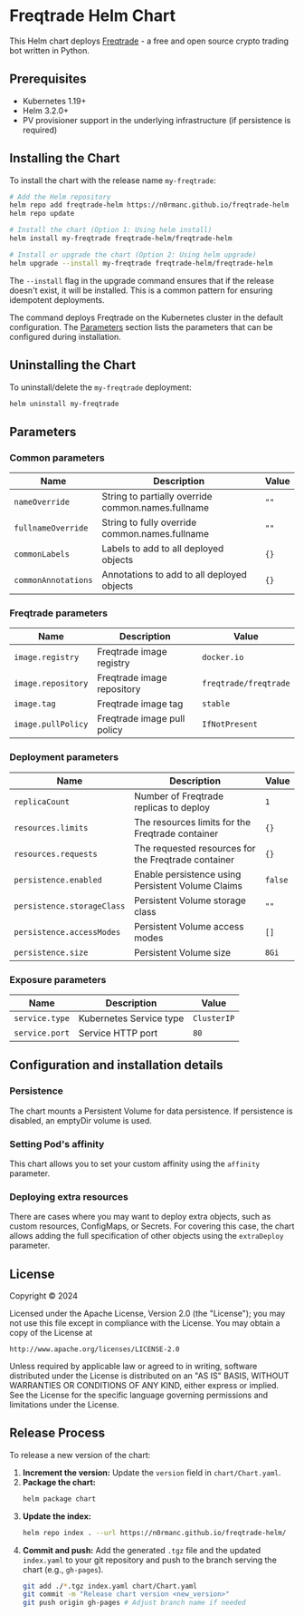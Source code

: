 # Freqtrade Helm Chart

This Helm chart deploys [Freqtrade](https://www.freqtrade.io/) - a free and open source crypto trading bot written in Python.

## Prerequisites

- Kubernetes 1.19+
- Helm 3.2.0+
- PV provisioner support in the underlying infrastructure (if persistence is required)

## Installing the Chart

To install the chart with the release name `my-freqtrade`:

```bash
# Add the Helm repository
helm repo add freqtrade-helm https://n0rmanc.github.io/freqtrade-helm
helm repo update

# Install the chart (Option 1: Using helm install)
helm install my-freqtrade freqtrade-helm/freqtrade-helm

# Install or upgrade the chart (Option 2: Using helm upgrade)
helm upgrade --install my-freqtrade freqtrade-helm/freqtrade-helm
```

The `--install` flag in the upgrade command ensures that if the release doesn't exist, it will be installed. This is a common pattern for ensuring idempotent deployments.

The command deploys Freqtrade on the Kubernetes cluster in the default configuration. The [Parameters](#parameters) section lists the parameters that can be configured during installation.

## Uninstalling the Chart

To uninstall/delete the `my-freqtrade` deployment:

```bash
helm uninstall my-freqtrade
```

## Parameters

### Common parameters

| Name                | Description                                        | Value           |
|---------------------|----------------------------------------------------|-----------------|
| `nameOverride`      | String to partially override common.names.fullname | `""`            |
| `fullnameOverride`  | String to fully override common.names.fullname     | `""`            |
| `commonLabels`      | Labels to add to all deployed objects              | `{}`            |
| `commonAnnotations` | Annotations to add to all deployed objects         | `{}`            |

### Freqtrade parameters

| Name                | Description                                        | Value           |
|---------------------|----------------------------------------------------|-----------------|
| `image.registry`    | Freqtrade image registry                          | `docker.io`     |
| `image.repository`  | Freqtrade image repository                        | `freqtrade/freqtrade` |
| `image.tag`         | Freqtrade image tag                               | `stable`        |
| `image.pullPolicy`  | Freqtrade image pull policy                       | `IfNotPresent`  |

### Deployment parameters

| Name                       | Description                                                                               | Value           |
|----------------------------|-------------------------------------------------------------------------------------------|-----------------|
| `replicaCount`             | Number of Freqtrade replicas to deploy                                                   | `1`             |
| `resources.limits`         | The resources limits for the Freqtrade container                                         | `{}`            |
| `resources.requests`       | The requested resources for the Freqtrade container                                       | `{}`            |
| `persistence.enabled`      | Enable persistence using Persistent Volume Claims                                         | `false`         |
| `persistence.storageClass` | Persistent Volume storage class                                                           | `""`            |
| `persistence.accessModes`  | Persistent Volume access modes                                                            | `[]`            |
| `persistence.size`         | Persistent Volume size                                                                    | `8Gi`           |

### Exposure parameters

| Name                       | Description                                                                               | Value           |
|----------------------------|-------------------------------------------------------------------------------------------|-----------------|
| `service.type`             | Kubernetes Service type                                                                   | `ClusterIP`     |
| `service.port`             | Service HTTP port                                                                         | `80`            |

## Configuration and installation details

### Persistence

The chart mounts a Persistent Volume for data persistence. If persistence is disabled, an emptyDir volume is used.

### Setting Pod's affinity

This chart allows you to set your custom affinity using the `affinity` parameter.

### Deploying extra resources

There are cases where you may want to deploy extra objects, such as custom resources, ConfigMaps, or Secrets. For covering this case, the chart allows adding the full specification of other objects using the `extraDeploy` parameter.

## License

Copyright &copy; 2024

Licensed under the Apache License, Version 2.0 (the "License");
you may not use this file except in compliance with the License.
You may obtain a copy of the License at

    http://www.apache.org/licenses/LICENSE-2.0

Unless required by applicable law or agreed to in writing, software
distributed under the License is distributed on an "AS IS" BASIS,
WITHOUT WARRANTIES OR CONDITIONS OF ANY KIND, either express or implied.
See the License for the specific language governing permissions and
limitations under the License.

## Release Process

To release a new version of the chart:

1.  **Increment the version:** Update the `version` field in `chart/Chart.yaml`.
2.  **Package the chart:**
    ```bash
    helm package chart
    ```
3.  **Update the index:**
    ```bash
    helm repo index . --url https://n0rmanc.github.io/freqtrade-helm/
    ```
4.  **Commit and push:** Add the generated `.tgz` file and the updated `index.yaml` to your git repository and push to the branch serving the chart (e.g., `gh-pages`).
    ```bash
    git add ./*.tgz index.yaml chart/Chart.yaml
    git commit -m "Release chart version <new_version>"
    git push origin gh-pages # Adjust branch name if needed
    ```